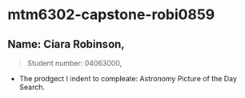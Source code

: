 # mtm6302-capstone-robi0859

## Name: Ciara Robinson,
> Student number: 04063000,
* The prodgect I indent to compleate: Astronomy Picture of the Day Search.